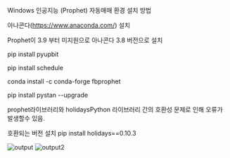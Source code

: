 Windows 인공지능 (Prophet) 자동매매 환경 설치 방법

아나콘다(https://www.anaconda.com/) 설치

Prophet이 3.9 부터 미지원으로 아나콘다 3.8 버전으로 설치

pip install pyupbit

pip install schedule

conda install -c conda-forge fbprophet

pip install pystan --upgrade


prophet라이브러리와 holidaysPython 라이브러리 간의 호환성 문제로 인해 오류가 발생할수 있음.

호환되는 버전 설치
pip install holidays==0.10.3



![output](https://github.com/eogjsl900/bitcoinAutoTrade/assets/34729371/489e968b-02cf-45d4-abba-2694c398d13f)
![output2](https://github.com/eogjsl900/bitcoinAutoTrade/assets/34729371/aa48cb14-48ba-44af-a193-e44dbdca8fcd)
